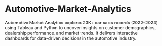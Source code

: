 # Automotive-Market-Analytics
Automotive Market Analytics explores 23K+ car sales records (2022–2023) using Tableau and Python to uncover insights on customer demographics, dealership performance, and market trends. It delivers interactive dashboards for data-driven decisions in the automotive industry.
